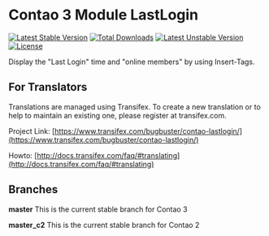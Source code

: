 # Contao 3 Module LastLogin

[![Latest Stable Version](https://poser.pugx.org/bugbuster/lastlogin/v/stable.svg)](https://packagist.org/packages/bugbuster/lastlogin) 
[![Total Downloads](https://poser.pugx.org/bugbuster/lastlogin/downloads.svg)](https://packagist.org/packages/bugbuster/lastlogin) 
[![Latest Unstable Version](https://poser.pugx.org/bugbuster/lastlogin/v/unstable.svg)](https://packagist.org/packages/bugbuster/lastlogin) 
[![License](https://poser.pugx.org/bugbuster/lastlogin/license.svg)](https://packagist.org/packages/bugbuster/lastlogin)

Display the "Last Login" time and "online members" by using Insert-Tags. 


## For Translators
Translations are managed using Transifex. To create a new translation or to help to maintain an existing one, please register at transifex.com.

Project Link: [https://www.transifex.com/bugbuster/contao-lastlogin/](https://www.transifex.com/bugbuster/contao-lastlogin/)

Howto: [http://docs.transifex.com/faq/#translating](http://docs.transifex.com/faq/#translating)


## Branches

**master** This is the current stable branch for Contao 3

**master_c2** This is the current stable branch for Contao 2
